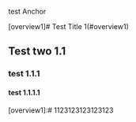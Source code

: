 test Anchor

[overview1]# Test Title 1(#overview1)

## Test two 1.1

### test 1.1.1

#### test 1.1.1.1

















































[overview1]:# 1123123123123123
